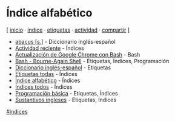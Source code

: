 # Índice alfabético
[ [inicio](https://github.com/jucardus/jucardus.github.io/blob/main/index.md) · [índice](https://github.com/jucardus/jucardus.github.io/blob/main/25/10/23/indice-alfabetico.md) · [etiquetas](https://github.com/jucardus/jucardus.github.io/blob/main/25/10/23/etiquetas-todas.md) · [actividad](https://github.com/jucardus/jucardus.github.io/blob/main/25/10/23/actividad-reciente.md) · [compartir](https://x.com/intent/tweet?text=%C3%8Dndice%20alfab%C3%A9tico%20%E2%80%94%20%C3%8Dndices%0A%0A%C3%8Dndice%20de%20todas%20las%20entradas%20del%20repositorio%2C%20incluyendo%20etiquetas%2C%20otros%20%C3%ADndices%2C%20entradas%20comunes%2C%20actividad%20reciente%20y%20m%C3%A1s.%0A%0A%E2%86%92%20https%3A%2F%2Fgithub.com%2Fjucardus%2Fjucardus.github.io%2Fblob%2Fmain%2F25%2F10%2F23%2Findice-alfabetico.md%0A%0A%23indices_jucardus) ]

* [abacus [s.]](https://github.com/jucardus/jucardus.github.io/blob/main/25/10/23/abacus-s.md) - Diccionario inglés-español
* [Actividad reciente](https://github.com/jucardus/jucardus.github.io/blob/main/25/10/23/actividad-reciente.md) - Índices
* [Actualización de Google Chrome con Bash](https://github.com/jucardus/jucardus.github.io/blob/main/25/10/24/actualizacion-de-google-chrome-con-bash.md) - Bash
* [Bash - Bourne-Again Shell](https://github.com/jucardus/jucardus.github.io/blob/main/25/10/24/bash.md) - Etiquetas, Índices, Programación
* [Diccionario inglés-español](https://github.com/jucardus/jucardus.github.io/blob/main/25/10/23/diccionario-ingles-espanol.md) - Etiquetas
* [Etiquetas todas](https://github.com/jucardus/jucardus.github.io/blob/main/25/10/23/etiquetas-todas.md) - Índices
* [Índice alfabético](https://github.com/jucardus/jucardus.github.io/blob/main/25/10/23/indice-alfabetico.md) - Índices
* [Índices todos](https://github.com/jucardus/jucardus.github.io/blob/main/25/10/23/indices-todos.md) - Índices
* [Programación básica](https://github.com/jucardus/jucardus.github.io/blob/main/25/10/24/programacion.md) - Etiquetas, Índices
* [Sustantivos ingleses](https://github.com/jucardus/jucardus.github.io/blob/main/25/10/23/sustantivos-ingleses.md) - Etiquetas, Índices

[#indices](https://github.com/jucardus/jucardus.github.io/blob/main/25/10/23/indices-todos.md)
